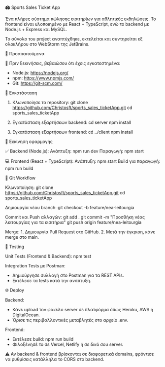 🏟️ Sports Sales Ticket App

Ένα πλήρες σύστημα πώλησης εισιτηρίων για αθλητικές εκδηλώσεις. Το frontend είναι υλοποιημένο με React + TypeScript, ενώ το backend με Node.js + Express και MySQL.

Το σύνολο του project αναπτύχθηκε, εκτελείται και συντηρείται εξ ολοκλήρου στο WebStorm της JetBrains.

🔧 Προαπαιτούμενα

📅 Πριν ξεκινήσεις, βεβαιώσου ότι έχεις εγκατεστημένα:
- Node.js: https://nodejs.org/
- npm: https://www.npmjs.com/
- Git: https://git-scm.com/

🚀 Εγκατάσταση

1. Κλωνοποίησε το repository:
    git clone https://github.com/Christosft/sports_sales_ticketApp.git
    cd sports_sales_ticketApp

2. Εγκατάσταση εξαρτήσεων backend:
    cd server
    npm install

3. Εγκατάσταση εξαρτήσεων frontend:
    cd ../client
    npm install

🏁 Εκκίνηση εφαρμογής

✅ Backend (Node.js):
    Ανάπτυξη: npm run dev
    Παραγωγή: npm start

💻 Frontend (React + TypeScript):
    Ανάπτυξη: npm start
    Build για παραγωγή: npm run build

🔀 Git Workflow

Κλωνοποίηση:
    git clone https://github.com/Christosft/sports_sales_ticketApp.git
    cd sports_sales_ticketApp

Δημιουργία νέου branch:
    git checkout -b feature/nea-leitourgia

Commit και Push αλλαγών:
    git add .
    git commit -m "Προσθήκη νέας λειτουργίας για τα εισιτήρια"
    git push origin feature/nea-leitourgia

Merge:
    1. Δημιουργία Pull Request στο GitHub.
    2. Μετά την έγκριση, κάνε merge στο main.

🧪 Testing

Unit Tests (Frontend & Backend): npm test

Integration Tests με Postman:
- Δημιούργησε συλλογή στο Postman για τα REST APIs.
- Εκτέλεσε τα tests κατά την ανάπτυξη.

🌐 Deploy

Backend:
- Κάνε upload τον φάκελο server σε πλατφόρμα όπως Heroku, AWS ή DigitalOcean.
- Όρισε τις περιβαλλοντικές μεταβλητές στο αρχείο .env.

Frontend:
- Εκτέλεσε build: npm run build
- Φιλοξένησέ το σε Vercel, Netlify ή σε δικό σου server.

⚠️ Αν backend & frontend βρίσκονται σε διαφορετικά domains, φρόντισε να ρυθμίσεις κατάλληλα το CORS στο backend.
